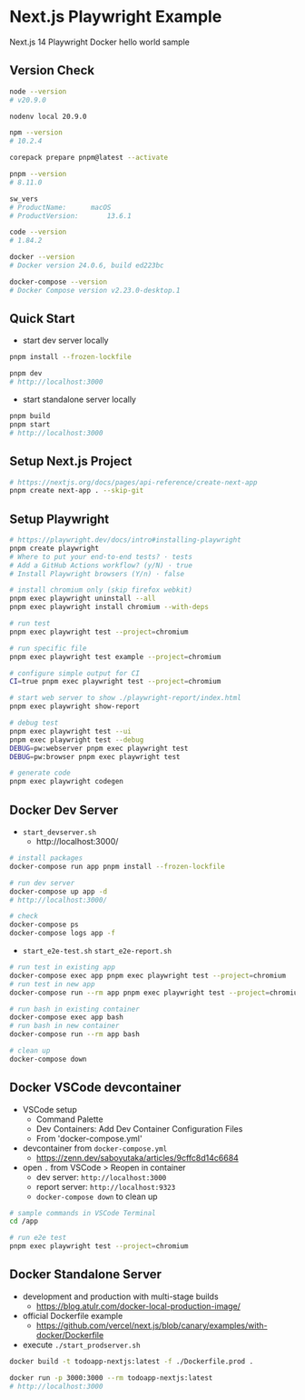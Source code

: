 # Next.js Playwright Example

Next.js 14 Playwright Docker hello world sample

## Version Check

```bash
node --version
# v20.9.0

nodenv local 20.9.0

npm --version
# 10.2.4

corepack prepare pnpm@latest --activate

pnpm --version
# 8.11.0

sw_vers
# ProductName:		macOS
# ProductVersion:		13.6.1

code --version
# 1.84.2

docker --version
# Docker version 24.0.6, build ed223bc

docker-compose --version
# Docker Compose version v2.23.0-desktop.1
```

## Quick Start

* start dev server locally

```bash
pnpm install --frozen-lockfile

pnpm dev
# http://localhost:3000
```

* start standalone server locally

```bash
pnpm build
pnpm start
# http://localhost:3000
```

## Setup Next.js Project

```bash
# https://nextjs.org/docs/pages/api-reference/create-next-app
pnpm create next-app . --skip-git
```

## Setup Playwright

```bash
# https://playwright.dev/docs/intro#installing-playwright
pnpm create playwright
# Where to put your end-to-end tests? · tests
# Add a GitHub Actions workflow? (y/N) · true
# Install Playwright browsers (Y/n) · false

# install chromium only (skip firefox webkit)
pnpm exec playwright uninstall --all
pnpm exec playwright install chromium --with-deps

# run test
pnpm exec playwright test --project=chromium

# run specific file
pnpm exec playwright test example --project=chromium

# configure simple output for CI
CI=true pnpm exec playwright test --project=chromium

# start web server to show ./playwright-report/index.html
pnpm exec playwright show-report

# debug test
pnpm exec playwright test --ui
pnpm exec playwright test --debug
DEBUG=pw:webserver pnpm exec playwright test
DEBUG=pw:browser pnpm exec playwright test

# generate code
pnpm exec playwright codegen
```

## Docker Dev Server

* `start_devserver.sh`
  - http://localhost:3000/

```bash
# install packages
docker-compose run app pnpm install --frozen-lockfile

# run dev server
docker-compose up app -d
# http://localhost:3000/

# check
docker-compose ps
docker-compose logs app -f
```

* `start_e2e-test.sh` `start_e2e-report.sh`

```bash
# run test in existing app
docker-compose exec app pnpm exec playwright test --project=chromium
# run test in new app
docker-compose run --rm app pnpm exec playwright test --project=chromium
```

```bash
# run bash in existing container
docker-compose exec app bash
# run bash in new container
docker-compose run --rm app bash

# clean up
docker-compose down
```

## Docker VSCode devcontainer

* VSCode setup
  - Command Palette
  - Dev Containers: Add Dev Container Configuration Files
  - From 'docker-compose.yml'
* devcontainer from `docker-compose.yml`
  - https://zenn.dev/saboyutaka/articles/9cffc8d14c6684
* open `.` from VSCode > Reopen in container
  - dev server: `http://localhost:3000`
  - report server: `http://localhost:9323`
  - `docker-compose down` to clean up

```bash
# sample commands in VSCode Terminal
cd /app

# run e2e test
pnpm exec playwright test --project=chromium
```

## Docker Standalone Server

* development and production with multi-stage builds
  - https://blog.atulr.com/docker-local-production-image/
* official Dockerfile example
  - https://github.com/vercel/next.js/blob/canary/examples/with-docker/Dockerfile
* execute `./start_prodserver.sh`

```bash
docker build -t todoapp-nextjs:latest -f ./Dockerfile.prod .

docker run -p 3000:3000 --rm todoapp-nextjs:latest
# http://localhost:3000
```
